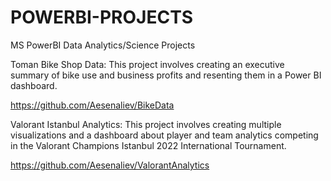 # POWERBI-PROJECTS
MS PowerBI Data Analytics/Science Projects


Toman Bike Shop Data: This project involves creating an executive summary of bike use and business profits and resenting them in a Power BI dashboard.

https://github.com/Aesenaliev/BikeData

Valorant Istanbul Analytics: This project involves creating multiple visualizations and a dashboard about player and team analytics competing in the Valorant Champions Istanbul 2022 International Tournament. 

https://github.com/Aesenaliev/ValorantAnalytics
